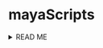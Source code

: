 
# mayaScripts

<details><summary>READ ME</summary>
<p>

PURPOSE:
These scripts were created using version Maya 2022 and Python 3. I am a beginner coder and 3D animator so any feedback is welcome. These scripts have helped me with faster workflows in my classes. All scripts can be middle mouse dragged and converted into shelf buttons for easy access.

GOALS:
As an aspiring TD in production or gaming I took classes through CGMA to learn Maya and other 3D animation software. The code is heavily commented because they are intended as tools for animation or modeling students who do not typically look at the MEL or python script editor. I created small scripts with the intent of solving a few challenges I faced in Maya as well as optimizing the workflow for modelers and animators:

GOAL 1: As a beginner, the Maya interface has a lot of new tools. An example is the image plane which you cannot pull up by searching the help menu in Maya. I created the front facing camera view image plane script so I wouldn't have to remember where the image plane button is located. <b>This will help me or other beginners new to Maya when we can't remember where this tool is that is often used for setting up a model.</b>

GOAL 2: <b>Following goal 1, the same script helps with creating efficiency of tools themselves and interdependencies of tools to save time.</b> The script was applicable to the following scenarios from class and outside class:
  - Scenario 1: Using the image plane laying out vertices or blocking out anatomically correct shapes for a model like a robot
  - Scenario 2: Using this script in conjunction with the CV curve tool to quickly trace bottles for a scene. If I need to make quite a few different bottles, this script will help shorten the setup time.
  - Scenario 3: Using this script for modeling a lotion bottle to block out the shape using geometry

GOAL 3: <b>The script for mixamo T-rig pose was created to shorten set up time for animating my robot character using a mixamo rig.</b> Since the characters have to always start in T-pose, this script will come in handy for avoiding repition of manual set up steps. I wanted to also script the mapping assignment of joints in humanIK but this script was more complex so unfortunately this would have to be done in a refactor once I understood more.

Credit to David Mooy for teaching the class on Introduction to Maya


